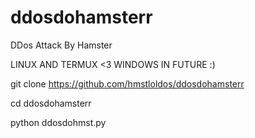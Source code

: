 # ddosdohamsterr
DDos Attack By Hamster

LINUX AND TERMUX <3
WINDOWS IN FUTURE :)

git clone https://github.com/hmstloldos/ddosdohamsterr

cd ddosdohamsterr

python ddosdohmst.py
